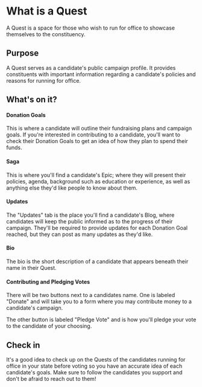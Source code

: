 # What is a Quest #
A Quest is a space for those who wish to run for office to showcase 
themselves to the constituency.

## Purpose ##
A Quest serves as a candidate's public campaign profile. It provides 
constituents with important information regarding a candidate's policies and 
reasons for running for office.


## What's on it? ##
#### Donation Goals ####
This is where a candidate will outline their fundraising plans and campaign 
goals. If you're interested in contributing to a candidate, you'll want to 
check their Donation Goals to get an idea of how they plan to spend their 
funds.

#### Saga ####
This is where you'll find a candidate's Epic; where they will present their 
policies, agenda, background such as education or experience, as well as 
anything else they'd like people to know about them.

#### Updates ####
The "Updates" tab is the place you'll find a candidate's Blog, where candidates
will keep the public informed as to the progress of their campaign. They'll be 
required to provide updates for each Donation Goal reached, but they can post 
as many updates as they'd like.

#### Bio ####
The bio is the short description of a candidate that appears beneath their name 
in their Quest.

#### Contributing and Pledging Votes ####
There will be two buttons next to a candidates name. One is labeled "Donate" 
and will take you to a form where you may contribute money to a candidate's 
campaign.

The other button is labeled "Pledge Vote" and is how you'll pledge your vote 
to the candidate of your choosing.


## Check in ##
It's a good idea to check up on the Quests of the candidates running for office 
in your state before voting so you have an accurate idea of each candidate's 
goals. Make sure to follow the candidates you support and don't be afraid to 
reach out to them!     
